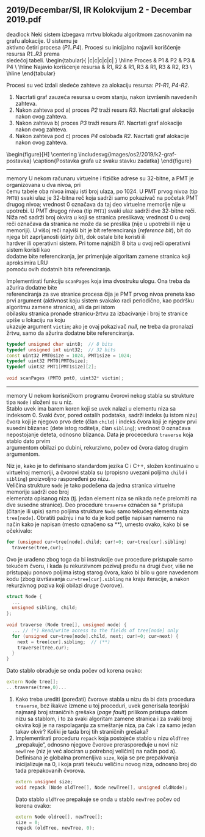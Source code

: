 2019/Decembar/SI, IR Kolokvijum 2 - Decembar 2019.pdf
--------------------------------------------------------------------------------
deadlock
Neki  sistem  izbegava  mrtvu  blokadu  algoritmom  zasnovanim  na  grafu  alokacije.  U  sistemu  je  
aktivno četiri  procesa  (*P1..P4*).  Procesi  su  inicijalno  najavili  korišćenje  resursa  *R1..R3*  prema  
sledećoj tabeli. 
\begin{tabular}{ |c|c|c|c|c| }
\hline
Proces & P1 & P2 & P3 & P4 \\
\hline
Najavio korišćenje resursa & R1, R2 & R1, R3 & R1, R3 & R2, R3 \\
\hline
\end{tabular}

Procesi su već izdali sledeće zahteve za alokaciju resursa: *P1-R1*, *P4-R2*.

1. Nacrtati graf zauzeća resursa u ovom stanju, nakon izvršenih navedenih zahteva.
2. Nakon zahteva pod a) proces *P2* traži resurs *R3*. Nacrtati graf alokacije nakon ovog zahteva. 
3. Nakon zahteva b) proces *P3* traži resurs *R1*. Nacrtati graf alokacije nakon ovog zahteva. 
4. Nakon zahteva pod c) proces *P4* oslobađa *R2*. Nacrtati graf alokacije nakon ovog zahteva. 

\begin{figure}[H]
  \centering
  \includesvg{images/os2/2019/k2-graf-postavka}
  \caption{Postavka grafa uz svaku stavku zadatka}
\end{figure}

--------------------------------------------------------------------------------
memory
U  nekom  računaru  virtuelne  i  fizičke  adrese  su  32-bitne,  a  PMT  je  organizovana  u  dva  nivoa,  pri  
čemu tabele oba nivoa imaju isti broj ulaza, po 1024. U PMT prvog nivoa (tip `PMT0`) svaki ulaz je 
32-bitna reč koja sadrži samo pokazivač na početak PMT drugog nivoa; vrednost 0 označava da taj 
deo virtuelne memorije nije u upotrebi. U PMT drugog nivoa (tip `PMT1`) svaki ulaz sadrži dve
32-bitne reči. Niža reč sadrži broj okvira u koji se stranica preslikava; vrednost 0 u ovoj reči označava 
da stranica ne može da se preslika (nije u upotrebi ili nije u memoriji). U višoj reči najviši bit je bit 
referenciranja  (*reference bit*),  bit  do  njega  bit  zaprljanosti  (*dirty bit*),  dok  ostale  bite  koristi  ili  
hardver  ili  operativni  sistem.  Pri  tome  najnižih  8  bita  u  ovoj  reči  operativni  sistem  koristi  kao  
dodatne  bite  referenciranja,  jer  primenjuje  algoritam  zamene  stranica  koji  aproksimira  LRU  
pomoću ovih dodatnih bita referenciranja.

Implementirati  funkciju  `scanPages`  koja  ima  dvostruku  ulogu.  Ona  treba  da  ažurira  dodatne  bite  
referenciranja za sve stranice procesa čija je PMT prvog nivoa preneta kao prvi argument (aktivnost 
koju  sistem  svakako  radi  periodično,  kao  podršku  algoritmu  zamene  stranica),  ali  da  pri  istom  
obilasku  stranica  pronađe  stranicu-žrtvu  za  izbacivanje  i  broj  te  stranice  upiše  u  lokaciju  na  koju  
ukazuje argument `victim`; ako je ovaj pokazivač *null*, ne treba da pronalazi žrtvu, samo da ažurira 
dodatne bite referenciranja.
```cpp
typedef unsigned char uint8;  // 8 bits 
typedef unsigned int uint32;  // 32 bits 
const uint32 PMT0size = 1024, PMT1size = 1024; 
typedef uint32 PMT0[PMT0size]; 
typedef uint32 PMT1[PMT1size][2]; 
 
void scanPages (PMT0 pmt0, uint32* victim); 
```
 
--------------------------------------------------------------------------------
memory
U  nekom  korisničkom  programu  čvorovi  nekog  stabla  su  strukture  tipa  `Node`  i  složeni  su  u  niz.  
Stablo uvek ima barem koren koji se uvek nalazi u elementu niza sa indeksom 0. Svaki čvor, pored 
ostalih podataka, sadrži indeks (u istom nizu) čvora koji je njegovo prvo dete (član `child`) i indeks 
čvora koji je njegov prvi susedni blizanac (dete istog roditelja, član `sibling`); vrednost 0 označava 
nepostojanje  deteta,  odnosno  blizanca.  Data  je  procecedura  `traverse`  koja  stablo  dato  prvim  
argumentom obilazi po dubini, rekurzivno, počev od čvora datog drugim argumentom.

Niz je, kako je to definisano standardom jezika C i C++, složen kontinualno u virtuelnoj memoriji, 
a čvorovi  stabla  su  (propisno  uvezani  poljima  `child`  i  `sibling`)  proizvoljno  raspoređeni  po  nizu.  
Veličina  strukture  `Node`  je  tako  podešena  da  jedna  stranica  virtuelne  memorije  sadrži  ceo  broj  
elemenata opisanog niza (tj. jedan element niza se nikada neće prelomiti na dve susedne stranice). 
Deo procedure `traverse` označen sa * pristupa (čitanje ili upis) samo poljima strukture `Node` samo 
tekućeg  elementa  niza  `tree[node]`.  Obratiti  pažnju  i  na  to  da  je  kod  petlje  napisan  namerno  na  
način kako je napisan (mesto označeno sa **), umesto ovako, kako bi se očekivalo:
```cpp
for (unsigned cur=tree[node].child; cur!=0; cur=tree[cur].sibling) 
  traverse(tree,cur);
```
Ovo je urađeno zbog toga da bi instrukcije ove procedure pristupale samo tekućem čvoru, i kada (u 
rekurzivnom  pozivu)  pređu  na  drugi  čvor,  više  ne  pristupaju  ponovo  poljima  istog  starog  čvora, 
kako bi bilo u gore navedenom kodu (zbog izvršavanja `cur=tree[cur].sibling` na kraju iteracije, 
a nakon rekurzivnog poziva koji obilazi druge čvorove). 
```cpp
struct Node { 
  ... 
  unsigned sibling, child; 
}; 
 
void traverse (Node tree[], unsigned node) { 
  ... // (*) Read/write access to the fields of tree[node] only 
  for (unsigned cur=tree[node].child, next; cur!=0; cur=next) { 
    next = tree[cur].sibling;  // (**) 
    traverse(tree,cur); 
  } 
}
```
Dato stablo obrađuje se onda počev od korena ovako:
```cpp
extern Node tree[]; 
...traverse(tree,0)...
```

1. Kako  treba  urediti  (poređati) čvorove  stabla  u  nizu  da  bi  data  procedura  `traverse`,  bez ikakve  izmene  u  toj  proceduri,  uvek  generisala  teorijski  najmanji  broj  straničnih  grešaka  (*page fault*)  prilikom  pristupa  datom  nizu  sa  stablom,  i  to  za  svaki  algoritam  zamene  stranica  i  za  svaki  broj okvira koji je na raspolaganju za smeštanje niza, pa čak i za samo jedan takav okvir? Koliki je tada broj tih straničnih grešaka? 
2. Implementirati    proceduru    `repack`  koja  postojeće  stablo  u  nizu  `oldTree`  „prepakuje“,  odnosno  njegove  čvorove  preraspoređuje  u  novi  niz  `newTree`  (niz  je  već  alociran  u  potrebnoj  veličini)  na  način  pod  a).  Definisana  je  globalna  promenljiva  `size`,  koja  se  pre  prepakivanja  inicijalizuje  na  0,  i  koja  prati  tekuću  veličinu  novog  niza,  odnosno  broj  do  tada  prepakovanih  čvorova. 
   ```cpp
   extern unsigned size; 
   void repack (Node oldTree[], Node newTree[], unsigned oldNode);
   ```
   Dato stablo `oldTree` prepakuje se onda u stablo `newTree` počev od korena ovako:
   ```cpp
   extern Node oldree[], newTree[]; 
   size = 0; 
   repack (oldTree, newTree, 0); 
   ```
